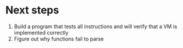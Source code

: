 # Next steps
1. Build a program that tests all instructions and will verify that a VM is
   implemented correctly
2. Figure out why functions fail to parse
